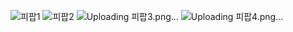 ![피팝1](https://user-images.githubusercontent.com/63596602/182816706-9c5f990d-17f6-46f5-ae66-f5f2d732fc8b.png)
![피팝2](https://user-images.githubusercontent.com/63596602/182816716-8ecfab36-5ab3-48e9-b12a-9187a46636c9.png)
![Uploading 피팝3.png…]()
![Uploading 피팝4.png…]()
